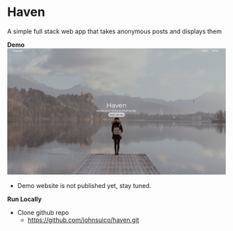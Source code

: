 # Haven

A simple full stack web app that takes anonymous posts and displays them

**Demo**
![Haven Demo](demo/haven_demo.gif)
- Demo website is not published yet, stay tuned.

**Run Locally**
- Clone github repo
  - https://github.com/johnsuico/haven.git